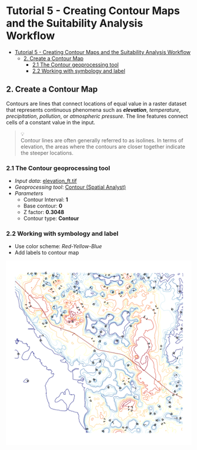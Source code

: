# Tutorial 5 - Creating Contour Maps and the Suitability Analysis Workflow

- [Tutorial 5 - Creating Contour Maps and the Suitability Analysis Workflow](#tutorial-5---creating-contour-maps-and-the-suitability-analysis-workflow)
  - [2. Create a Contour Map](#2-create-a-contour-map)
    - [2.1 The Contour geoprocessing tool](#21-the-contour-geoprocessing-tool)
    - [2.2 Working with symbology and label](#22-working-with-symbology-and-label)

## 2. Create a Contour Map

Contours are lines that connect locations of equal value in a raster dataset
that represents continuous phenomena such as **_elevation_**, _temperature_,
_precipitation_, _pollution_, or _atmospheric pressure_.
The line features connect cells of a constant value in the input.

> :bulb:<br>
> Contour lines are often generally referred to as isolines.
> In terms of elevation, the areas where the contours are closer together
> indicate the steeper locations.

### 2.1 The Contour geoprocessing tool

- _Input data_: [elevation_ft.tif](metadata/DEM/dem.md)
- _Geoprocessing tool_: [Contour (Spatial Analyst)](https://tinyurl.com/d9rkh598)
- _Parameters_
  - Contour Interval: **1**
  - Base contour: **0**
  - Z factor: **0.3048**
  - Contour type: **Contour**

### 2.2 Working with symbology and label

- Use color scheme: _Red-Yellow-Blue_
- Add labels to contour map

<img src="img/contour_map.png" alt="contour map" width=650>
